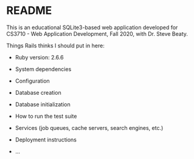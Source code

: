 # README

This is an educational SQLite3-based web application developed for CS3710 - Web Application Development, Fall 2020, with Dr. Steve Beaty.

Things Rails thinks I should put in here:

* Ruby version: 2.6.6

* System dependencies

* Configuration

* Database creation

* Database initialization

* How to run the test suite

* Services (job queues, cache servers, search engines, etc.)

* Deployment instructions

* ...
